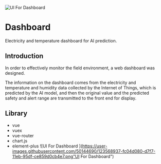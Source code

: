 ![UI For Dashboard ](https://user-images.githubusercontent.com/50144690/123568917-edb6b480-d7f7-11eb-955e-5671c864470c.png)
# Dashboard
Electricity and temperature dashboard for AI prediction.

## Introduction
In order to effectively monitor the field environment, a web dashboard was designed.

The information on the dashboard comes from the electricity and temperature and humidity data collected by the Internet of Things, which is predicted by the AI model, and then the original value and the predicted safety and alert range are transmitted to the front end for display.

## Library
- vue
- vuex
- vue-router
- chart.js
- element-plus
![UI For Dashboard ](https://user-images.githubusercontent.com/50144690/123568937-fc04d080-d7f7-11eb-95df-ce859d0cb4e7.png"UI For Dashboard")


